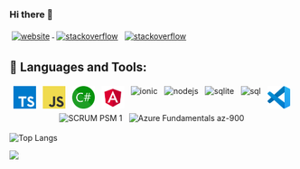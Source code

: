 ### Hi there 👋


<p align="left">
 <a href="https://tinyurl.com/y87qtpjh"> <img src="https://cdn.pixabay.com/photo/2016/11/30/17/10/web-1873373_960_720.png" alt="website" height="20" style="vertical-align:top; margin:4px"> </a>
 <a href="https://stackoverflow.com/users/11951722/micha" target="_blank" rel="noopener noreferrer"> <img src="https://www.vectorlogo.zone/logos/stackoverflow/stackoverflow-icon.svg" alt="stackoverflow" height="20" style="vertical-align:top; margin:4px"></a>
 <a href="https://dev.to/srcmgra" target="_blank" rel="noopener noreferrer"> <img src="https://dev-to-uploads.s3.amazonaws.com/uploads/logos/resized_logo_UQww2soKuUsjaOGNB38o.png" alt="stackoverflow" height="20" style="vertical-align:top; margin:4px"></a>
</p>

## 🧰 Languages and Tools:
<p align="center">
<img src="https://raw.githubusercontent.com/github/explore/80688e429a7d4ef2fca1e82350fe8e3517d3494d/topics/typescript/typescript.png" alt="typescript" height="40" style="vertical-align:top; margin:4px">
<img src="https://raw.githubusercontent.com/github/explore/80688e429a7d4ef2fca1e82350fe8e3517d3494d/topics/javascript/javascript.png" alt="Javascript" height="40" style="vertical-align:top; margin:4px">
 <img src="https://raw.githubusercontent.com/github/explore/80688e429a7d4ef2fca1e82350fe8e3517d3494d/topics/csharp/csharp.png" alt="csharp" height="40" style="vertical-align:top; margin:4px">
<img src="https://raw.githubusercontent.com/github/explore/80688e429a7d4ef2fca1e82350fe8e3517d3494d/topics/angular/angular.png" alt="angular" height="40" style="vertical-align:top; margin:4px">
  <img src="https://www.vectorlogo.zone/logos/ionicframework/ionicframework-ar21.svg" alt="ionic" height="40" style="vertical-align:top; margin:4px">
<img src="https://www.vectorlogo.zone/logos/nodejs/nodejs-horizontal.svg" alt="nodejs" height="40" style="vertical-align:top; margin:4px">
<img src="https://www.vectorlogo.zone/logos/sqlite/sqlite-ar21.svg" alt="sqlite" height="40" style="vertical-align:top; margin:4px">
<img src="https://upload.wikimedia.org/wikipedia/commons/thumb/8/87/Sql_data_base_with_logo.png/800px-Sql_data_base_with_logo.png?20210130181641" alt="sql" height="40" style="vertical-align:top; margin:4px">
<img src="https://raw.githubusercontent.com/github/explore/80688e429a7d4ef2fca1e82350fe8e3517d3494d/topics/visual-studio-code/visual-studio-code.png" alt="VS Code" height="40" style="vertical-align:top; margin:4px">
<img src="https://static.scrum.org/web/badges/badge-psmi.svg" alt="SCRUM PSM 1" height="40" style="vertical-align:top; margin:4px">
 <img src="[https://static.scrum.org/web/badges/badge-psmi.svg](https://github.com/tandpfun/skill-icons/raw/main/icons/Azure-Dark.svg)" alt="Azure Fundamentals az-900" height="40" style="vertical-align:top; margin:4px">
</p>

![Top Langs](https://github-readme-stats.vercel.app/api/top-langs/?username=src-mgra&theme=tokyonight)

![](https://visitor-badge.laobi.icu/badge?page_id=src-mgra.src-mgra)

<!--
**src-mgra/src-mgra** is a ✨ _special_ ✨ repository because its `README.md` (this file) appears on your GitHub profile.

Here are some ideas to get you started:

- 🔭 I’m currently working on ...
- 🌱 I’m currently learning ...
- 👯 I’m looking to collaborate on ...
- 🤔 I’m looking for help with ...
- 💬 Ask me about ...
- 📫 How to reach me: ...
- 😄 Pronouns: ...
- ⚡ Fun fact: ...
-->
